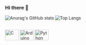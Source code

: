 ### Hi there 👋
![Anurag's GitHub stats](https://github-readme-stats.vercel.app/api?username=LuisfgnCS&show_icons=true&theme=radical)
![Top Langs](https://github-readme-stats.vercel.app/api/top-langs/?username=LuisfgnCS&theme=radical&layout=compact)
<div style="display: inline_block"><br>
  <img align="center" alt="C" height="35" width="45" src="https://cdn.jsdelivr.net/gh/devicons/devicon@latest/icons/c/c-plain.svg">
  <img align="center" alt="Arduino" height="35" width="45" src="https://cdn.jsdelivr.net/gh/devicons/devicon@latest/icons/arduino/arduino-original.svg">
  <img align="center" alt="Python" height="35" width="45" src="https://cdn.jsdelivr.net/gh/devicons/devicon/icons/python/python-original.svg">
</div>
<!--
**LuisfgnCS/LuisfgnCS** is a ✨ _special_ ✨ repository because its `README.md` (this file) appears on your GitHub profile.

<picture>
  <source media="(prefers-color-scheme: dark)" srcset="https://raw.githubusercontent.com/YourUser/YourUser/output/github-contribution-grid-snake-dark.svg">
  <source media="(prefers-color-scheme: light)" srcset="https://raw.githubusercontent.com/YourUser/YourUser/output/github-contribution-grid-snake.svg">
  <img alt="github contribution grid snake animation" src="https://raw.githubusercontent.com/YourUser/YourUser/output/github-contribution-grid-snake.svg">
</picture>
  
Here are some ideas to get you started:

- 🔭 I’m currently working on ...
- 🌱 I’m currently learning ...
- 👯 I’m looking to collaborate on ...
- 🤔 I’m looking for help with ...
- 💬 Ask me about ...
- 📫 How to reach me: ...
- 😄 Pronouns: ...
- ⚡ Fun fact: ...
-->

